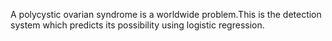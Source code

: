 A polycystic ovarian syndrome is a worldwide problem.This is the detection system which predicts its possibility using  logistic regression. 
